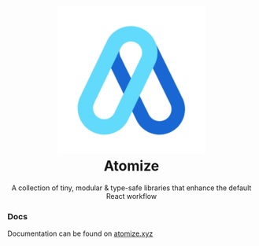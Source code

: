 <h1 align="center">
  <img src="assets/atomize_logo.png" height="300" width="300"/>
  <br/>Atomize
</h1>

<p align="center">
A collection of tiny, modular & type-safe libraries that enhance the default React workflow
</p>

### Docs

Documentation can be found on [atomize.xyz](https://atomize.xyz)
